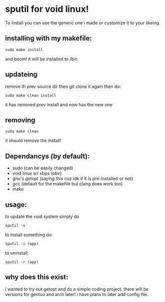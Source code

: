# sputil for void linux!
To install you can use the generic one i made or customize it to your likeing.
## installing with my makefile:
```
sudo make install
```
and boom! it will be installed to /bin
## updateing
remove th prev source dir then git clone it again then do:
```
sudo make clean install
```
it has removed prev install and now has the new one
## removing
```
sudo make clean
```
it should remove the install!
## Dependancys (by default):
- sudo (can be easily changed)
- void linux w/ xbps (obv)
- gnu's getopt (saying this cuz idk if it is pre-installed or not)
- gcc (default for the makefile but clang does work too)
- make
## usage:
to update the void system simply do
```
sputil -s
```
to install something do:
```
sputil -i (app)
```
to uninstall:
```
sputil -r (app)
```
## why does this exist:
i wanted to try out getopt and do a simple coding project. there will be versions for gentoo and arch later! i have plans to later add config file.


